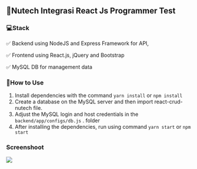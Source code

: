 ## 🚀Nutech Integrasi React Js Programmer Test

### 💻Stack

✅ Backend using NodeJS and Express Framework for API,

✅ Frontend using React.js, jQuery and Bootstrap

✅ MySQL DB for management data

### 🔌How to Use

1. Install dependencies with the command `yarn install` or `npm install`
2. Create a database on the MySQL server and then import react-crud-nutech file.
3. Adjust the MySQL login and host credentials in the `backend/app/configs/db.js` . folder
4. After installing the dependencies, run using command `yarn start` or `npm start`

### Screenshoot

![](https://github.com/chandrainf/react-crud-nutech/blob/master/screenshoot/Screenshot1.png?raw=true)
